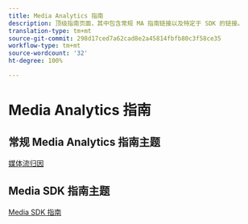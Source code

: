 ```yaml
---
title: Media Analytics 指南
description: 顶级指南页面，其中包含常规 MA 指南链接以及特定于 SDK 的链接。
translation-type: tm+mt
source-git-commit: 298d17ced7a62cad8e2a45814fbfb80c3f58ce35
workflow-type: tm+mt
source-wordcount: '32'
ht-degree: 100%

---
```



# Media Analytics 指南

## 常规 Media Analytics 指南主题

[媒体流归因](/help/media-analytics-cookbook/media-dimensions.md)

## Media SDK 指南主题

[Media SDK 指南](/help/sdk-implement/cookbook/sdk-cookbook-overview.md)
